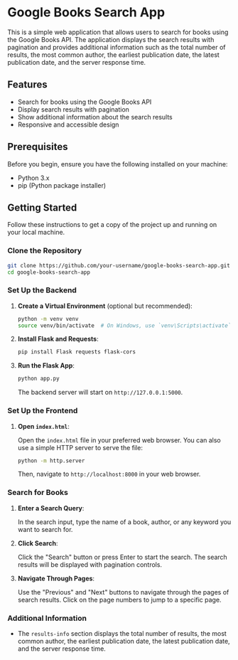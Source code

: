 # Google Books Search App

This is a simple web application that allows users to search for books using the Google Books API. The application displays the search results with pagination and provides additional information such as the total number of results, the most common author, the earliest publication date, the latest publication date, and the server response time.

## Features

- Search for books using the Google Books API
- Display search results with pagination
- Show additional information about the search results
- Responsive and accessible design

## Prerequisites

Before you begin, ensure you have the following installed on your machine:

- Python 3.x
- pip (Python package installer)

## Getting Started

Follow these instructions to get a copy of the project up and running on your local machine.

### Clone the Repository

```bash
git clone https://github.com/your-username/google-books-search-app.git
cd google-books-search-app
```

### Set Up the Backend

1. **Create a Virtual Environment** (optional but recommended):

    ```bash
    python -m venv venv
    source venv/bin/activate  # On Windows, use `venv\Scripts\activate`
    ```

2. **Install Flask and Requests**:

    ```bash
    pip install Flask requests flask-cors
    ```

3. **Run the Flask App**:

    ```bash
    python app.py
    ```

    The backend server will start on `http://127.0.0.1:5000`.

### Set Up the Frontend

1. **Open `index.html`**:

    Open the `index.html` file in your preferred web browser. You can also use a simple HTTP server to serve the file:

    ```bash
    python -m http.server
    ```

    Then, navigate to `http://localhost:8000` in your web browser.

### Search for Books

1. **Enter a Search Query**:

    In the search input, type the name of a book, author, or any keyword you want to search for.

2. **Click Search**:

    Click the "Search" button or press Enter to start the search. The search results will be displayed with pagination controls.

3. **Navigate Through Pages**:

    Use the "Previous" and "Next" buttons to navigate through the pages of search results. Click on the page numbers to jump to a specific page.

### Additional Information

- The `results-info` section displays the total number of results, the most common author, the earliest publication date, the latest publication date, and the server response time.

